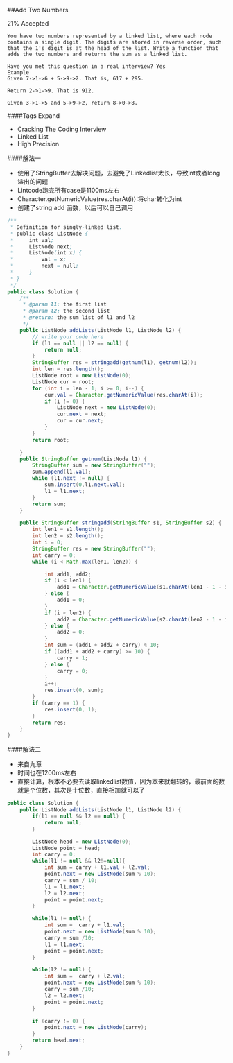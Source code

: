 ##Add Two Numbers

21% Accepted

	You have two numbers represented by a linked list, where each node contains a single digit. The digits are stored in reverse order, such that the 1's digit is at the head of the list. Write a function that adds the two numbers and returns the sum as a linked list.

	Have you met this question in a real interview? Yes
	Example
	Given 7->1->6 + 5->9->2. That is, 617 + 295.

	Return 2->1->9. That is 912.

	Given 3->1->5 and 5->9->2, return 8->0->8.

####Tags Expand
- Cracking The Coding Interview
- Linked List
- High Precision



####解法一
- 使用了StringBuffer去解决问题，去避免了Linkedlist太长，导致int或者long溢出的问题
- Lintcode跑完所有case是1100ms左右
- Character.getNumericValue(res.charAt(i)) 将char转化为int
- 创建了string add 函数，以后可以自己调用

```java
/**
 * Definition for singly-linked list.
 * public class ListNode {
 *     int val;
 *     ListNode next;
 *     ListNode(int x) {
 *         val = x;
 *         next = null;
 *     }
 * }
 */
public class Solution {
    /**
     * @param l1: the first list
     * @param l2: the second list
     * @return: the sum list of l1 and l2
     */
    public ListNode addLists(ListNode l1, ListNode l2) {
        // write your code here
        if (l1 == null || l2 == null) {
            return null;
        }
        StringBuffer res = stringadd(getnum(l1), getnum(l2));
        int len = res.length();
        ListNode root = new ListNode(0);
        ListNode cur = root;
        for (int i = len - 1; i >= 0; i--) {
            cur.val = Character.getNumericValue(res.charAt(i));
            if (i != 0) {
                ListNode next = new ListNode(0);
                cur.next = next;
                cur = cur.next;
            }
        }
        return root;

    }
    public StringBuffer getnum(ListNode l1) {
        StringBuffer sum = new StringBuffer("");
        sum.append(l1.val);
        while (l1.next != null) {
            sum.insert(0,l1.next.val);
            l1 = l1.next;
        }
        return sum;
    }

    public StringBuffer stringadd(StringBuffer s1, StringBuffer s2) {
        int len1 = s1.length();
        int len2 = s2.length();
        int i = 0;
        StringBuffer res = new StringBuffer("");
        int carry = 0;
        while (i < Math.max(len1, len2)) {

            int add1, add2;
            if (i < len1) {
                add1 = Character.getNumericValue(s1.charAt(len1 - 1 - i));
            } else {
                add1 = 0;
            }
            if (i < len2) {
                add2 = Character.getNumericValue(s2.charAt(len2 - 1 - i));
            } else {
                add2 = 0;
            }
            int sum = (add1 + add2 + carry) % 10;
            if ((add1 + add2 + carry) >= 10) {
                carry = 1;
            } else {
                carry = 0;
            }
            i++;
            res.insert(0, sum);
        }
        if (carry == 1) {
            res.insert(0, 1);
        }
        return res;
    }
}

```


####解法二
- 来自九章
- 时间也在1200ms左右
- 直接计算，根本不必要去读取linkedlist数值，因为本来就翻转的，最前面的数就是个位数，其次是十位数，直接相加就可以了

```java
public class Solution {
    public ListNode addLists(ListNode l1, ListNode l2) {
        if(l1 == null && l2 == null) {
            return null;
        }

        ListNode head = new ListNode(0);
        ListNode point = head;
        int carry = 0;
        while(l1 != null && l2!=null){
            int sum = carry + l1.val + l2.val;
            point.next = new ListNode(sum % 10);
            carry = sum / 10;
            l1 = l1.next;
            l2 = l2.next;
            point = point.next;
        }

        while(l1 != null) {
            int sum =  carry + l1.val;
            point.next = new ListNode(sum % 10);
            carry = sum /10;
            l1 = l1.next;
            point = point.next;
        }

        while(l2 != null) {
            int sum =  carry + l2.val;
            point.next = new ListNode(sum % 10);
            carry = sum /10;
            l2 = l2.next;
            point = point.next;
        }

        if (carry != 0) {
            point.next = new ListNode(carry);
        }
        return head.next;
    }
}
```
